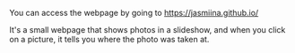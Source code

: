 You can access the webpage by going to https://jasmiina.github.io/

It's a small webpage that shows photos in a slideshow, and when you click on a picture, it tells you where the photo was taken at.
